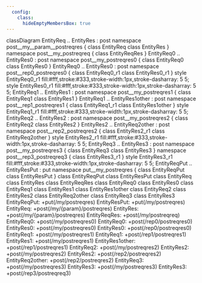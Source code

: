 ```yaml
---
  config:
    class:
      hideEmptyMembersBox: true
---
```

classDiagram
  EntityReq .. EntityRes : post
  namespace post__my__param__postreqres {
    class EntityReq
    class EntityRes
  }
  namespace post__my_postreqreq {
    class EntityReqRes
  }
  EntityReq0 .. EntityRes0 : post
  namespace post__my_postreqres0 {
    class EntityReq0
    class EntityRes0
  }
  EntityReq0 .. EntityRes0 : post
  namespace post__rep0_postreqres0 {
    class EntityReq0_r1
    class EntityRes0_r1
  }
  style EntityReq0_r1 fill:#fff,stroke:#333,stroke-width:1px,stroke-dasharray: 5 5;
  style EntityRes0_r1 fill:#fff,stroke:#333,stroke-width:1px,stroke-dasharray: 5 5;
  EntityReq1 .. EntityRes1 : post
  namespace post__my_postreqres1 {
    class EntityReq1
    class EntityRes1
  }
  EntityReq1 .. EntityRes1other : post
  namespace post__rep1_postreqres1 {
    class EntityReq1_r1
    class EntityRes1other
  }
  style EntityReq1_r1 fill:#fff,stroke:#333,stroke-width:1px,stroke-dasharray: 5 5;
  EntityReq2 .. EntityRes2 : post
  namespace post__my_postreqres2 {
    class EntityReq2
    class EntityRes2
  }
  EntityRes2 .. EntityReq2other : post
  namespace post__rep2_postreqres2 {
    class EntityRes2_r1
    class EntityReq2other
  }
  style EntityRes2_r1 fill:#fff,stroke:#333,stroke-width:1px,stroke-dasharray: 5 5;
  EntityReq3 .. EntityRes3 : post
  namespace post__my_postreqres3 {
    class EntityReq3
    class EntityRes3
  }
  namespace post__rep3_postreqreq3 {
    class EntityRes3_r1
  }
  style EntityRes3_r1 fill:#fff,stroke:#333,stroke-width:1px,stroke-dasharray: 5 5;
  EntityReqPut .. EntityResPut : put
  namespace put__my_postreqres {
    class EntityReqPut
    class EntityResPut
  }
  class EntityReqPut
  class EntityResPut
  class EntityReq
  class EntityRes
  class EntityReqRes
  class EntityReq0
  class EntityRes0
  class EntityReq1
  class EntityRes1
  class EntityRes1other
  class EntityReq2
  class EntityRes2
  class EntityReq2other
  class EntityReq3
  class EntityRes3
  EntityReqPut: +put(/my/postreqres)
  EntityResPut: +put(/my/postreqres)
  EntityReq: +post(/my/{param}/postreqres)
  EntityRes: +post(/my/{param}/postreqres)
  EntityReqRes: +post(/my/postreqreq)
  EntityReq0: +post(/my/postreqres0)
  EntityReq0: +post(/rep0/postreqres0)
  EntityRes0: +post(/my/postreqres0)
  EntityRes0: +post(/rep0/postreqres0)
  EntityReq1: +post(/my/postreqres1)
  EntityReq1: +post(/rep1/postreqres1)
  EntityRes1: +post(/my/postreqres1)
  EntityRes1other: +post(/rep1/postreqres1)
  EntityReq2: +post(/my/postreqres2)
  EntityRes2: +post(/my/postreqres2)
  EntityRes2: +post(/rep2/postreqres2)
  EntityReq2other: +post(/rep2/postreqres2)
  EntityReq3: +post(/my/postreqres3)
  EntityRes3: +post(/my/postreqres3)
  EntityRes3: +post(/rep3/postreqreq3)